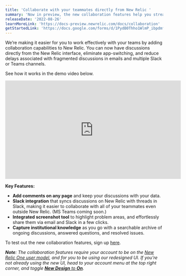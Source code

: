 ```yaml
---
title: 'Collaborate with your teammates directly from New Relic ' 
summary: 'Now in preview, the new collaboration features help you streamline your workflow and resolve issues faster by keeping discussions along-side your data.' 
releaseDate: '2022-08-26' 
learnMoreLink: 'https://docs-preview.newrelic.com/docs/collaboration' 
getStartedLink: 'https://docs.google.com/forms/d/1PydB0Thho1WlmP_ibpdmfr8XxWh831zZMldW5Ua7z4E/viewform?edit_requested%3Dtrue&sa=D&source=docs&ust=1661358843794288&usg=AOvVaw3rDw6FOHcodTKEWceBhwfr'
---
```

We’re making it easier for you to work effectively with your teams by adding collaboration capabilities to New Relic. You can now have discussions directly from the New Relic interface, eliminate app-switching, and reduce delays associated with fragmented discussions in emails and multiple Slack or Teams channels.

See how it works in the demo video below.

<iframe width="560" height="315" src="https://fast.wistia.net/embed/iframe/m4b6y854wi" allow="accelerometer; autoplay; encrypted-media; gyroscope; picture-in-picture" frameBorder="0" allowfullscreen="false" class="css-1b4920d"></iframe>

**Key Features:**
* **Add comments on any page** and keep your discussions with your data.
* **Slack integration** that syncs discussions on New Relic with threads in Slack, making it easier to collaborate with all of your teammates even outside New Relic. (MS Teams coming soon.)
* **Integrated screenshot tool** to highlight problem areas, and effortlessly share them via email and Slack in a few clicks.
* **Capture institutional knowledge** as you go with a searchable archive of ongoing discussions, answered questions, and resolved issues. 

To test out the new collaboration features, sign up [here](https://docs.google.com/forms/d/1PydB0Thho1WlmP_ibpdmfr8XxWh831zZMldW5Ua7z4E/viewform?edit_requested=true). 

_**Note**: The collaboration features require your account to be on the [New Relic One user model](https://docs.newrelic.com/docs/accounts/original-accounts-billing/original-users-roles/user-migration/), and for you to be using our redesigned UI. If you’re not already using the new UI, head to your account menu at the top right corner, and toggle [**New Design** to **On**](https://docs.newrelic.com/docs/new-relic-solutions/new-relic-one/new-navigation-transition-guide/)._
